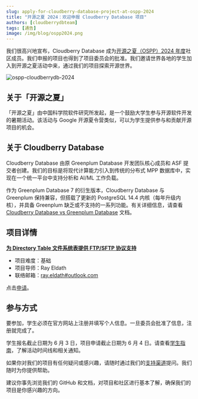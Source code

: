 ```yaml
---
slug: apply-for-cloudberry-database-project-at-ospp-2024
title: "开源之夏 2024：欢迎申报 Cloudberry Database 项目"
authors: [cloudberrydbteam]
tags: [通告]
image: /img/blog/ospp2024.png
---
```


我们很高兴地宣布，Cloudberry Database 成为[开源之夏（OSPP）2024 年度](https://summer-ospp.ac.cn/)社区成员。我们申报的项目也得到了项目委员会的批准。我们邀请世界各地的学生加入到开源之夏活动中来，通过我们的项目探索开源世界。

![ospp-cloudberrydb-2024](/img/blog/ospp-cloudberrydb-2024.png)

## 关于「开源之夏」

「开源之夏」由中国科学院软件研究所发起，是一个鼓励大学生参与开源软件开发的暑期活动。该活动与 Google 开源夏令营类似，可以为学生提供参与和贡献开源项目的机会。

## 关于 Cloudberry Database

Cloudberry Database 由原 Greenplum Database 开发团队核心成员和 ASF 提交者创建。我们的目标是将现代计算能力引入到传统的分布式 MPP 数据库中，实现在一个统一平台中支持分析和 AI/ML 工作负载。

作为 Greenplum Database 7 的衍生版本，Cloudberry Database 与 Greenplum 保持兼容，但搭载了更新的 PostgreSQL 14.4 内核（每年升级内核），并具备 Greenplum 缺乏或不支持的一系列功能。有关详细信息，请查看 [Cloudberry Database vs Greenplum Database](https://cloudberrydb.org/docs/cbdb-vs-gp-features) 文档。

## 项目详情

**[为 Directory Table 文件系统表提供 FTP/SFTP 协议支持](https://summer-ospp.ac.cn/org/prodetail/24e980375?list=org&navpage=org)**

- 项目难度：基础
- 项目导师：Ray Eldath
- 联络邮箱：[ray.eldath#outlook.com](mailto:ray.eldath@outlook.com)

点击[申请](https://summer-ospp.ac.cn/org/prodetail/24e980375?list=org&navpage=org)。

## 参与方式

要参加，学生必须在官方网站上注册并填写个人信息。一旦委员会批准了信息，注册就完成了。

学生报名截止日期为 6 月 3 日，项目申请截止日期为 6 月 4 日。请查看[学生指南](https://summer-ospp.ac.cn/help/en/student/#student-guide_1)，了解活动时间线和相关通知。

如果你对我们的项目有任何疑问或感兴趣，请随时通过我们的[支持渠道](https://cloudberrydb.org/support)提问。我们随时为你提供帮助。

建议你事先浏览我们的 GitHub 和文档，对项目和社区进行基本了解，确保我们的项目是你感兴趣的方向。